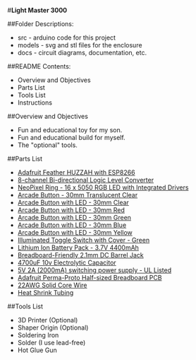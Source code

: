 #**Light Master 3000**

##Folder Descriptions:

*	src - arduino code for this project
*	models - svg and stl files for the enclosure
*	docs - circuit diagrams, documentation, etc.

##README Contents:

*	Overview and Objectives
*	Parts List
*	Tools List
*	Instructions

##Overview and Objectives

*	Fun and educational toy for my son.
*	Fun and educational build for myself.
*	The "optional" tools.

##Parts List

*	[Adafruit Feather HUZZAH with ESP8266](https://www.adafruit.com/product/2821)
*	[8-channel Bi-directional Logic Level Converter](https://www.adafruit.com/product/395)
*	[NeoPixel Ring - 16 x 5050 RGB LED with Integrated Drivers](https://www.adafruit.com/product/1463)
*   [Arcade Button - 30mm Translucent Clear](https://www.adafruit.com/product/471)
*	[Arcade Button with LED - 30mm Clear](https://www.adafruit.com/product/3491)
*	[Arcade Button with LED - 30mm Red](https://www.adafruit.com/product/3489)
*	[Arcade Button with LED - 30mm Green](https://www.adafruit.com/product/3487)
*	[Arcade Button with LED - 30mm Blue](https://www.adafruit.com/product/3490)
*	[Arcade Button with LED - 30mm Yellow](https://www.adafruit.com/product/3488)
*	[Illuminated Toggle Switch with Cover - Green](https://www.adafruit.com/product/3307)
*	[Lithium Ion Battery Pack - 3.7V 4400mAh](https://www.adafruit.com/product/354)
*	[Breadboard-Friendly 2.1mm DC Barrel Jack](https://www.adafruit.com/product/373)
*	[4700uF 10v Electrolytic Capacitor](https://www.adafruit.com/product/1589)
*	[5V 2A \(2000mA\) switching power supply - UL Listed](https://www.adafruit.com/product/276)
*	[Adafruit Perma-Proto Half-sized Breadboard PCB](https://www.adafruit.com/product/1609)
*	[22AWG Solid Core Wire](https://www.adafruit.com/product/3174)
*	[Heat Shrink Tubing](https://www.microcenter.com/product/391381/black-assorted-sizes-6-heat-shrink-tubing-assortment)

##Tools List

*	3D Printer \(Optional\)
*	Shaper Origin \(Optional\)
*	Soldering Iron
*	Solder \(I use lead-free\)
*	Hot Glue Gun
